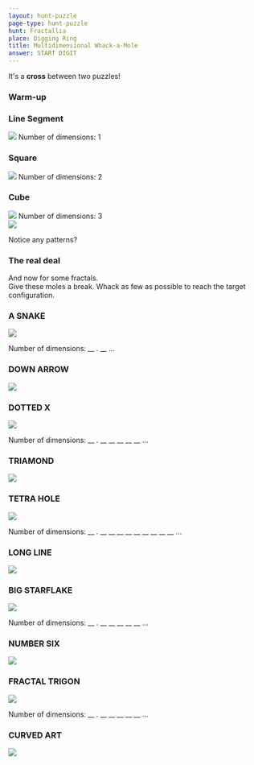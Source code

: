 ```yaml
---
layout: hunt-puzzle
page-type: hunt-puzzle
hunt: Fractallia
place: Digging Ring
title: Multidimensional Whack-a-Mole
answer: START DIGIT
---
```

<p class="puzzle-flavor">
It's a <b>cross</b> between two puzzles!
</p>

<h3 class="center-text">Warm-up</h3>

<div class="multid-grid">
<div markdown="1">

### Line Segment

<img class="center-img" src="../multidimensional/line-segment.svg"/>
Number of dimensions: 1

<br>

### Square

<img class="center-img" src="../multidimensional/square.svg"/>
Number of dimensions: 2

<br>

### Cube

<img class="center-img" src="../multidimensional/cube.svg"/>
Number of dimensions: 3
</div>

<div markdown="1">
<img class="center-img" src="../multidimensional/warmup-whack-a-mole.svg"/>
</div>
</div>

<p class="center-text">Notice any patterns?</p>

<h3 class="center-text">The real deal</h3>

<div class="multid-grid">
<div class="center-text">And now for some fractals.</div>
<div class="center-text">Give these moles a break. Whack as few as possible to reach the target configuration.</div>
<div markdown="1">

### A SNAKE
<img class="center-img" src="../multidimensional/a-snake.svg"/>

Number of dimensions: <hi>__</hi> . __ ...
</div>
<div markdown="1">

### DOWN ARROW
<img class="center-img" src="../multidimensional/down-arrow.svg"/>
</div>
<div markdown="1">

### DOTTED X
<img class="center-img" src="../multidimensional/dotted-x.svg"/>

Number of dimensions: __ . __ __ __ <hi>__</hi> __ ...
</div>
<div markdown="1">

### TRIAMOND
<img class="center-img" src="../multidimensional/triamond.svg"/>
</div>
<div markdown="1">

### TETRA HOLE
<img class="center-img" src="../multidimensional/tetra-hole.svg"/>

Number of dimensions: __ . __ __ __ __ __ __ __ <hi>__</hi> __ ...
</div>
<div markdown="1">

### LONG LINE
<img class="center-img" src="../multidimensional/long-line.svg"/>
</div>
<div markdown="1">

### BIG STARFLAKE
<img class="center-img" src="../multidimensional/big-starflake.svg"/>

Number of dimensions: __ . __ __ __ <hi>__</hi> __ ...
</div>
<div markdown="1">

### NUMBER SIX
<img class="center-img" src="../multidimensional/number-six.svg"/>
</div>
<div markdown="1">

### FRACTAL TRIGON
<img class="center-img" src="../multidimensional/fractal-trigon.svg"/>

Number of dimensions: __ . __ __ __ <hi>__</hi> __ ...
</div>
<div markdown="1">

### CURVED ART
<img class="center-img" src="../multidimensional/curved-art.svg"/>
</div>
</div>